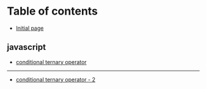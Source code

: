 # Table of contents

* [Initial page](README.md)

## javascript

* [conditional ternary operator](javascript/ternary-operator.md)

---

* [conditional ternary operator - 2](untitled.md)

